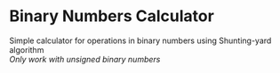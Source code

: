 # Binary Numbers Calculator

Simple calculator for operations in binary numbers using Shunting-yard algorithm
<br/>
_Only work with unsigned binary numbers_
